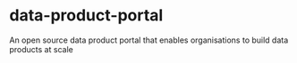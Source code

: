 # data-product-portal
An open source data product portal that enables organisations to build data products at scale
